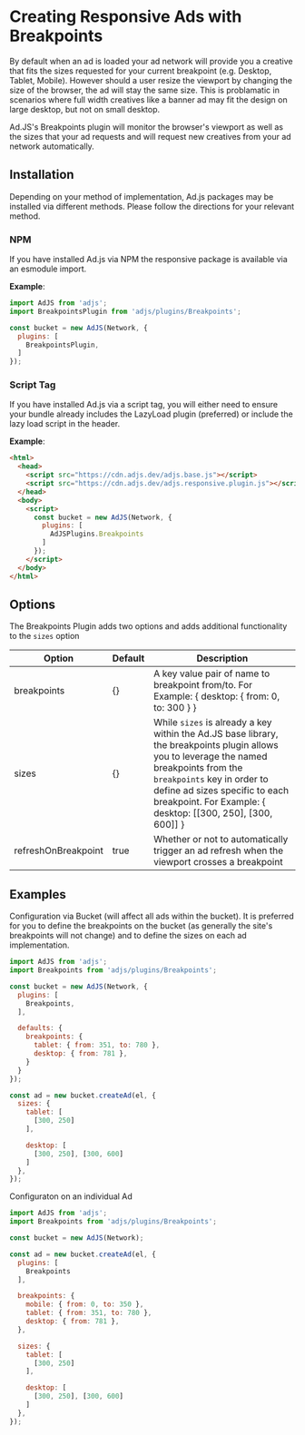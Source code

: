 # Creating Responsive Ads with Breakpoints
By default when an ad is loaded your ad network will provide you a creative that fits the sizes requested for your current breakpoint
(e.g. Desktop, Tablet, Mobile). However should a user resize the viewport by changing the size of the browser, the ad will stay the same
size. This is problamatic in scenarios where full width creatives like a banner ad may fit the design on large desktop, but not on small desktop.

Ad.JS's Breakpoints plugin will monitor the browser's viewport as well as the sizes that your ad requests and will request new creatives from your ad network automatically.

## Installation
Depending on your method of implementation, Ad.js packages may be installed via different methods.
Please follow the directions for your relevant method.

### NPM
If you have installed Ad.js via NPM the responsive package is available via an esmodule import.

__Example__:
```js
import AdJS from 'adjs';
import BreakpointsPlugin from 'adjs/plugins/Breakpoints';

const bucket = new AdJS(Network, {
  plugins: [
    BreakpointsPlugin,
  ]
});
```

### Script Tag
If you have installed Ad.js via a script tag, you will either need to ensure your bundle already
includes the LazyLoad plugin (preferred) or include the lazy load script in the header.

__Example__:
```html
<html>
  <head>
    <script src="https://cdn.adjs.dev/adjs.base.js"></script>
    <script src="https://cdn.adjs.dev/adjs.responsive.plugin.js"></script>
  </head>
  <body>
    <script>
      const bucket = new AdJS(Network, {
        plugins: [
          AdJSPlugins.Breakpoints
        ]
      });
    </script>
  </body>
</html>
```

## Options
The Breakpoints Plugin adds two options and adds additional functionality to the `sizes` option

|Option|Default|Description|
|---|---|---|
|breakpoints|{}|A key value pair of name to breakpoint from/to. For Example: { desktop: { from: 0, to: 300 } }|
|sizes|{}|While `sizes` is already a key within the Ad.JS base library, the breakpoints plugin allows you to leverage the named breakpoints from the `breakpoints` key in order to define ad sizes specific to each breakpoint. For Example: { desktop: [[300, 250], [300, 600]] }|
|refreshOnBreakpoint|true|Whether or not to automatically trigger an ad refresh when the viewport crosses a breakpoint|

## Examples

Configuration via Bucket (will affect all ads within the bucket). It is preferred for you to define the breakpoints on the bucket (as
generally the site's breakpoints will not change) and to define the sizes on each ad implementation.
```js
import AdJS from 'adjs';
import Breakpoints from 'adjs/plugins/Breakpoints';

const bucket = new AdJS(Network, {
  plugins: [
    Breakpoints,
  ],

  defaults: {
    breakpoints: {
      tablet: { from: 351, to: 780 },
      desktop: { from: 781 },
    }
  }
});

const ad = new bucket.createAd(el, {
  sizes: {
    tablet: [
      [300, 250]
    ],

    desktop: [
      [300, 250], [300, 600]
    ]
  },
});
```

Configuraton on an individual Ad
```js
import AdJS from 'adjs';
import Breakpoints from 'adjs/plugins/Breakpoints';

const bucket = new AdJS(Network);

const ad = new bucket.createAd(el, {
  plugins: [
    Breakpoints
  ],

  breakpoints: {
    mobile: { from: 0, to: 350 },
    tablet: { from: 351, to: 780 },
    desktop: { from: 781 },
  },

  sizes: {
    tablet: [
      [300, 250]
    ],

    desktop: [
      [300, 250], [300, 600]
    ]
  },
});
``` 
